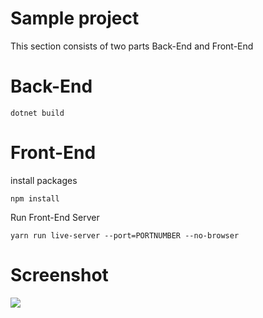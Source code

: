 # Sample project
This section consists of two parts Back-End and Front-End
<br>
# Back-End
```
dotnet build
```
# Front-End
install packages
```
npm install
```
Run Front-End Server
```
yarn run live-server --port=PORTNUMBER --no-browser
```
# Screenshot
<img src="https://github.com/HSNHK/micro-web-server/blob/main/Front-end/screenshot.PNG">